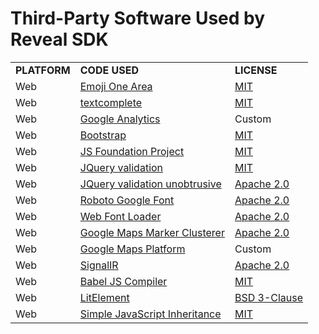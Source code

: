 # Third-Party Software Used by Reveal SDK

|              |                                                                                                               |                                                                                                            |
| ------------ | ------------------------------------------------------------------------------------------------------------- | ---------------------------------------------------------------------------------------------------------- |
| **PLATFORM** | **CODE USED**                                                                                                 | **LICENSE**                                                                                                |
| Web          | [Emoji One Area](https://github.com/mervick/emojionearea)                                                     | [MIT](https://opensource.org/licenses/mit-license.html)                                                    |
| Web          | [textcomplete](https://github.com/yuku/jquery-textcomplete)                                                   | [MIT](https://opensource.org/licenses/mit-license.html)                                                    |
| Web          | [Google Analytics](https://marketingplatform.google.com/about/analytics/terms/us/)                            | Custom                                                                                                     |
| Web          | [Bootstrap](https://github.com/twbs/bootstrap)                                                                | [MIT](https://opensource.org/licenses/mit-license.html)                                                    |
| Web          | [JS Foundation Project](https://jquery.org/license/)                                                          | [MIT](https://opensource.org/licenses/mit-license.html)                                                    |
| Web          | [JQuery validation](https://github.com/jquery-validation)                                                     | [MIT](https://opensource.org/licenses/mit-license.html)                                                    |
| Web          | [JQuery validation unobtrusive](https://github.com/aspnet/jquery-validation-unobtrusive/)                     | [Apache 2.0](https://opensource.org/licenses/apache2.0.php)                                                |
| Web          | [Roboto Google Font](https://fonts.google.com/specimen/Roboto)                                                | [Apache 2.0](https://opensource.org/licenses/apache2.0.php)                                                |
| Web          | [Web Font Loader](https://github.com/typekit/webfontloader)                                                   | [Apache 2.0](https://opensource.org/licenses/apache2.0.php)                                                |
| Web          | [Google Maps Marker Clusterer](https://github.com/googlemaps/js-marker-clusterer)                             | [Apache 2.0](https://opensource.org/licenses/apache2.0.php)                                                |
| Web          | [Google Maps Platform](https://cloud.google.com/maps-platform/terms/?&sign=0)                                 | Custom                                                                                                     |
| Web          | [SignalIR](https://github.com/aspnet/SignalR)                                                                 | [Apache 2.0](https://opensource.org/licenses/apache2.0.php)                                                |
| Web          | [Babel JS Compiler](https://github.com/babel/babel)                                                           | [MIT](https://opensource.org/licenses/mit-license.html)                                                    |
| Web          | [LitElement](https://github.com/Polymer/lit-element)                                                          | [BSD 3-Clause](https://opensource.org/licenses/BSD-3-Clause)                                                    |
| Web          | [Simple JavaScript Inheritance](https://johnresig.com/blog/simple-javascript-inheritance/)                    | [MIT](https://opensource.org/licenses/mit-license.html)                                                    |